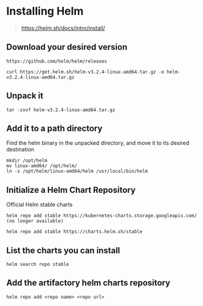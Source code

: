 # Installing Helm
> https://helm.sh/docs/intro/install/

## Download your desired version
    https://github.com/helm/helm/releases

    curl https://get.helm.sh/helm-v3.2.4-linux-amd64.tar.gz -o helm-v3.2.4-linux-amd64.tar.gz

## Unpack it

    tar -zxvf helm-v3.2.4-linux-amd64.tar.gz

## Add it to a path directory
Find the helm binary in the unpacked directory, and move it to its desired destination

    mkdir /opt/helm
    mv linux-amd64/ /opt/helm/
    ln -s /opt/helm/linux-amd64/helm /usr/local/bin/helm

## Initialize a Helm Chart Repository
Official Helm stable charts

    helm repo add stable https://kubernetes-charts.storage.googleapis.com/ (no longer available)
    
    helm repo add stable https://charts.helm.sh/stable

## List the charts you can install

    helm search repo stable

## Add the artifactory helm charts repository
  
    helm repo add <repo name> <repo url>
